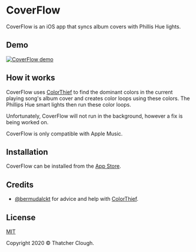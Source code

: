 # CoverFlow
CoverFlow is an iOS app that syncs album covers with Phillis Hue lights.

## Demo
[![CoverFlow demo](http://img.youtube.com/vi/UvlR0xSTKWI/0.jpg)](http://www.youtube.com/watch?v=UvlR0xSTKWI "CoverFlow demo")

## How it works
CoverFlow uses [ColorThief](https://github.com/yamoridon/ColorThiefSwift) to find the dominant colors in the current playing song's album cover and creates color loops using these colors. The Phillips Hue smart lights then run these color loops.

Unfortunately, CoverFlow will not run in the background, however a fix is being worked on. 

CoverFlow is only compatible with Apple Music.

## Installation
CoverFlow can be installed from the [App Store]().

## Credits
- [@bermudalckt](https://twitter.com/bermudalckt) for advice and help with [ColorThief](https://github.com/yamoridon/ColorThiefSwift).

## License
[MIT](https://choosealicense.com/licenses/mit/)

Copyright 2020 © Thatcher Clough.
